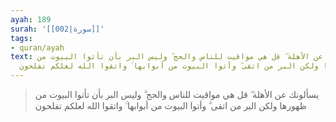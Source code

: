 ```yaml
---
ayah: 189
surah: '[[002|سورة]]'
tags:
- quran/ayah
text: يسألونك عن الأهلة ۖ قل هي مواقيت للناس والحج ۗ وليس البر بأن تأتوا البيوت من
  ظهورها ولكن البر من اتقى ۗ وأتوا البيوت من أبوابها ۚ واتقوا الله لعلكم تفلحون
---
```

> يسألونك عن الأهلة ۖ قل هي مواقيت للناس والحج ۗ وليس البر بأن تأتوا البيوت من ظهورها ولكن البر من اتقى ۗ وأتوا البيوت من أبوابها ۚ واتقوا الله لعلكم تفلحون
